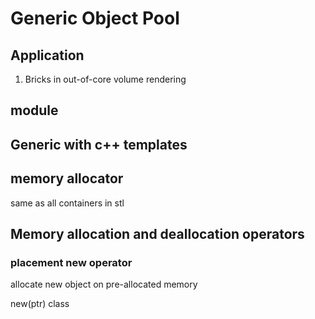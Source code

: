 # Generic Object Pool

## Application

1. Bricks in out-of-core volume rendering

## module


## Generic with c++ templates


## memory allocator
same as all containers in stl




## Memory allocation and deallocation operators

### placement new operator
allocate new object on pre-allocated memory

new(ptr) class 

